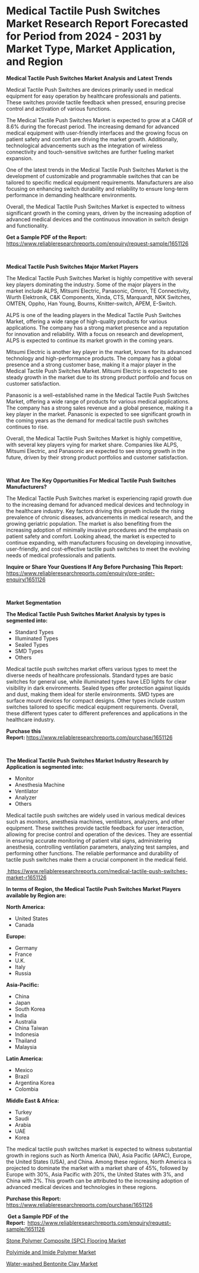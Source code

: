 <p><h1>Medical Tactile Push Switches Market Research Report Forecasted for Period from 2024 -  2031 by Market Type, Market Application, and Region</h1></p><p><strong>Medical Tactile Push Switches Market Analysis and Latest Trends</strong></p>
<p><p>Medical Tactile Push Switches are devices primarily used in medical equipment for easy operation by healthcare professionals and patients. These switches provide tactile feedback when pressed, ensuring precise control and activation of various functions.</p><p>The Medical Tactile Push Switches Market is expected to grow at a CAGR of 8.6% during the forecast period. The increasing demand for advanced medical equipment with user-friendly interfaces and the growing focus on patient safety and comfort are driving the market growth. Additionally, technological advancements such as the integration of wireless connectivity and touch-sensitive switches are further fueling market expansion.</p><p>One of the latest trends in the Medical Tactile Push Switches Market is the development of customizable and programmable switches that can be tailored to specific medical equipment requirements. Manufacturers are also focusing on enhancing switch durability and reliability to ensure long-term performance in demanding healthcare environments.</p><p>Overall, the Medical Tactile Push Switches Market is expected to witness significant growth in the coming years, driven by the increasing adoption of advanced medical devices and the continuous innovation in switch design and functionality.</p></p>
<p><strong>Get a Sample PDF of the Report:&nbsp;</strong> <a href="https://www.reliableresearchreports.com/enquiry/request-sample/1651126">https://www.reliableresearchreports.com/enquiry/request-sample/1651126</a></p>
<p>&nbsp;</p>
<p><strong>Medical Tactile Push Switches Major Market Players</strong></p>
<p><p>The Medical Tactile Push Switches Market is highly competitive with several key players dominating the industry. Some of the major players in the market include ALPS, Mitsumi Electric, Panasonic, Omron, TE Connectivity, Wurth Elektronik, C&K Components, Xinda, CTS, Marquardt, NKK Switches, OMTEN, Oppho, Han Young, Bourns, Knitter-switch, APEM, E-Switch.</p><p>ALPS is one of the leading players in the Medical Tactile Push Switches Market, offering a wide range of high-quality products for various applications. The company has a strong market presence and a reputation for innovation and reliability. With a focus on research and development, ALPS is expected to continue its market growth in the coming years.</p><p>Mitsumi Electric is another key player in the market, known for its advanced technology and high-performance products. The company has a global presence and a strong customer base, making it a major player in the Medical Tactile Push Switches Market. Mitsumi Electric is expected to see steady growth in the market due to its strong product portfolio and focus on customer satisfaction.</p><p>Panasonic is a well-established name in the Medical Tactile Push Switches Market, offering a wide range of products for various medical applications. The company has a strong sales revenue and a global presence, making it a key player in the market. Panasonic is expected to see significant growth in the coming years as the demand for medical tactile push switches continues to rise.</p><p>Overall, the Medical Tactile Push Switches Market is highly competitive, with several key players vying for market share. Companies like ALPS, Mitsumi Electric, and Panasonic are expected to see strong growth in the future, driven by their strong product portfolios and customer satisfaction.</p></p>
<p>&nbsp;</p>
<p><strong>What Are The Key Opportunities For Medical Tactile Push Switches Manufacturers?</strong></p>
<p><p>The Medical Tactile Push Switches market is experiencing rapid growth due to the increasing demand for advanced medical devices and technology in the healthcare industry. Key factors driving this growth include the rising prevalence of chronic diseases, advancements in medical research, and the growing geriatric population. The market is also benefiting from the increasing adoption of minimally invasive procedures and the emphasis on patient safety and comfort. Looking ahead, the market is expected to continue expanding, with manufacturers focusing on developing innovative, user-friendly, and cost-effective tactile push switches to meet the evolving needs of medical professionals and patients.</p></p>
<p><strong>Inquire or Share Your Questions If Any Before Purchasing This Report:</strong> <a href="https://www.reliableresearchreports.com/enquiry/pre-order-enquiry/1651126">https://www.reliableresearchreports.com/enquiry/pre-order-enquiry/1651126</a></p>
<p>&nbsp;</p>
<p><strong>Market Segmentation</strong></p>
<p><strong>The Medical Tactile Push Switches Market Analysis by types is segmented into:</strong></p>
<p><ul><li>Standard Types</li><li>Illuminated Types</li><li>Sealed Types</li><li>SMD Types</li><li>Others</li></ul></p>
<p><p>Medical tactile push switches market offers various types to meet the diverse needs of healthcare professionals. Standard types are basic switches for general use, while illuminated types have LED lights for clear visibility in dark environments. Sealed types offer protection against liquids and dust, making them ideal for sterile environments. SMD types are surface mount devices for compact designs. Other types include custom switches tailored to specific medical equipment requirements. Overall, these different types cater to different preferences and applications in the healthcare industry.</p></p>
<p><strong>Purchase this Report:&nbsp;</strong><a href="https://www.reliableresearchreports.com/purchase/1651126">https://www.reliableresearchreports.com/purchase/1651126</a></p>
<p>&nbsp;</p>
<p><strong>The Medical Tactile Push Switches Market Industry Research by Application is segmented into:</strong></p>
<p><ul><li>Monitor</li><li>Anesthesia Machine</li><li>Ventilator</li><li>Analyzer</li><li>Others</li></ul></p>
<p><p>Medical tactile push switches are widely used in various medical devices such as monitors, anesthesia machines, ventilators, analyzers, and other equipment. These switches provide tactile feedback for user interaction, allowing for precise control and operation of the devices. They are essential in ensuring accurate monitoring of patient vital signs, administering anesthesia, controlling ventilation parameters, analyzing test samples, and performing other functions. The reliable performance and durability of tactile push switches make them a crucial component in the medical field.</p></p>
<p><a href="https://www.reliableresearchreports.com/medical-tactile-push-switches-market-r1651126">&nbsp;https://www.reliableresearchreports.com/medical-tactile-push-switches-market-r1651126</a></p>
<p><strong>In terms of Region, the Medical Tactile Push Switches Market Players available by Region are:</strong></p>
<p>
    <p> <strong> North America: </strong>
        <ul>
            <li>United States</li>
            <li>Canada</li>
        </ul>
        </p> 
    <p> <strong> Europe: </strong>
        <ul>
            <li>Germany</li>
            <li>France</li>
            <li>U.K.</li>
            <li>Italy</li>
            <li>Russia</li>
        </ul>
        </p> 
    <p> <strong> Asia-Pacific: </strong>
        <ul>
            <li>China</li>
            <li>Japan</li>
            <li>South Korea</li>
            <li>India</li>
            <li>Australia</li>
            <li>China Taiwan</li>
            <li>Indonesia</li>
            <li>Thailand</li>
            <li>Malaysia</li>
        </ul>
        </p> 
    <p> <strong> Latin America: </strong>
        <ul>
            <li>Mexico</li>
            <li>Brazil</li>
            <li>Argentina Korea</li>
            <li>Colombia</li>
        </ul>
        </p> 
    <p> <strong> Middle East & Africa: </strong>
        <ul>
            <li>Turkey</li>
            <li>Saudi</li>
            <li>Arabia</li>
            <li>UAE</li>
            <li>Korea</li>
        </ul>
    </p>
    </p>
<p><p>The medical tactile push switches market is expected to witness substantial growth in regions such as North America (NA), Asia Pacific (APAC), Europe, the United States (USA), and China. Among these regions, North America is projected to dominate the market with a market share of 45%, followed by Europe with 30%, Asia Pacific with 20%, the United States with 3%, and China with 2%. This growth can be attributed to the increasing adoption of advanced medical devices and technologies in these regions.</p></p>
<p><strong>Purchase this Report: </strong><a href="https://www.reliableresearchreports.com/purchase/1651126">https://www.reliableresearchreports.com/purchase/1651126</a></p>
<p>&nbsp;<strong>Get a Sample PDF of the Report:&nbsp;&nbsp;</strong><a href="https://www.reliableresearchreports.com/enquiry/request-sample/1651126">https://www.reliableresearchreports.com/enquiry/request-sample/1651126</a></p>
<p><strong></strong></p>
<p><p><a href="https://www.linkedin.com/pulse/stone-polymer-composite-spc-flooring-market-size-growing-forecasted-nn4ic?trackingId=ovkfnUt80pJqHqWypJRSCQ%3D%3D">Stone Polymer Composite (SPC) Flooring Market</a></p><p><a href="https://www.linkedin.com/pulse/polyimide-imide-polymer-market-size-growth-segmentation-regional-tv5bc?trackingId=jNodhLiNVSHMqYxlVZx0Gg%3D%3D">Polyimide and Imide Polymer Market</a></p><p><a href="https://www.linkedin.com/pulse/water-washed-bentonite-clay-market-size-growth-segmentation-gskyc?trackingId=YW1hC1VwO2sR8oy9Rp55EQ%3D%3D">Water-washed Bentonite Clay Market</a></p></p>